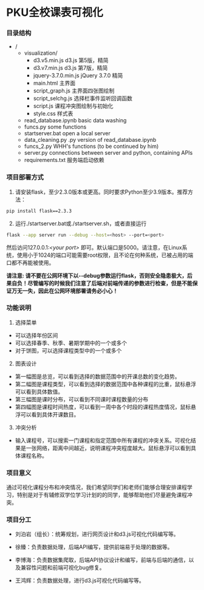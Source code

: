 # PKU全校课表可视化

### 目录结构
- /
  - visualization/
    - d3.v5.min.js d3.js 第5版，精简
    - d3.v7.min.js d3.js 第7版，精简
    - jquery-3.7.0.min.js jQuery 3.7.0 精简
    - main.html 主界面
    - script_graph.js 主界面四张图绘制
    - script_selchg.js 选择栏事件监听回调函数
    - script.js 课程冲突图绘制与初始化
    - style.css 样式表
  - read_database.ipynb           basic data washing
  - funcs.py                      some functions 
  - startserver.bat               open a local server
  - data_cleaning.py              .py version of read_database.ipynb
  - funcs_2.py                    WHH's functions (to be continued by him)
  - server.py                     connections between server and python, containing APIs
  - requirements.txt 服务端启动依赖

### 项目部署方式
1. 请安装flask，至少2.3.0版本或更高。同时要求Python至少3.9版本。推荐方法：
```sh
pip install flask==2.3.3
```
2. 运行./startserver.bat或./startserver.sh，或者直接运行
```sh
flask --app server run --debug --host=<host> --port=<port>
```
然后访问127.0.0.1:*\<your port\>* 即可。默认端口是5000。请注意，在Linux系统，使用小于1024的端口可能需要root权限，且不论在何种系统，已被占用的端口都不再能被使用。

**请注意: 请不要在公网环境下以--debug参数运行flask，否则安全隐患极大，后果自负！尽管编写的时候我们注意了后端对前端传递的参数进行检查，但是不能保证万无一失，因此在公网环境部署请务必小心！**

### 功能说明
1. 选择菜单
- 可以选择年份区间
- 可以选择春季、秋季、暑期学期中的一个或多个
- 对于饼图，可以选择课程类型中的一个或多个

2. 图表设计
- 第一幅图是总览，可以看到选择的数据范围中的开课总数的变化趋势。
- 第二幅图是课程类型，可以看到选择的数据范围中各种课程的比重，鼠标悬浮可以看到具体数值。
- 第三幅图是课时分布，可以看到不同课时课程数量的分布
- 第四幅图是课程时间热度，可以看到一周中各个时段的课程热度情况，鼠标悬浮可以看到具体开课数目。

3. 冲突分析
- 输入课程号，可以搜索一门课程和指定范围中所有课程的冲突关系。可视化结果是一张网络，距离中间越近，说明课程冲突程度越大。鼠标悬浮可以看到具体课程名称。

### 项目意义
通过可视化课程分布和冲突情况，我们希望同学们和老师们能够合理安排课程学习，特别是对于有辅修双学位学习计划的的同学，能够帮助他们尽量避免课程冲突。

### 项目分工
- 刘泊岩（组长）：统筹规划，进行网页设计和d3.js可视化代码编写等。

- 徐臻：负责数据处理，后端API编写，提供前端易于处理的数据等。

- 李博海：负责数据集爬取，后端API协议设计和编写，前端与后端的通信，以及兼容性问题和前端可视化bug修复。

- 王鸿辉：负责数据处理，进行d3.js可视化代码编写等。
